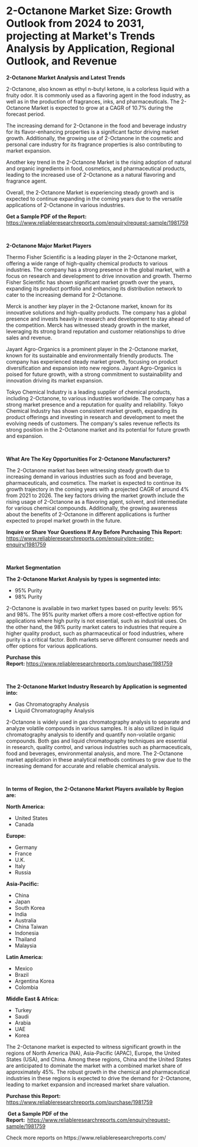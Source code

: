 <p><h1>2-Octanone Market Size: Growth Outlook from 2024 to 2031, projecting at Market's Trends Analysis by Application, Regional Outlook, and Revenue</h1></p><p><strong>2-Octanone Market Analysis and Latest Trends</strong></p>
<p><p>2-Octanone, also known as ethyl n-butyl ketone, is a colorless liquid with a fruity odor. It is commonly used as a flavoring agent in the food industry, as well as in the production of fragrances, inks, and pharmaceuticals. The 2-Octanone Market is expected to grow at a CAGR of 10.7% during the forecast period.</p><p>The increasing demand for 2-Octanone in the food and beverage industry for its flavor-enhancing properties is a significant factor driving market growth. Additionally, the growing use of 2-Octanone in the cosmetic and personal care industry for its fragrance properties is also contributing to market expansion.</p><p>Another key trend in the 2-Octanone Market is the rising adoption of natural and organic ingredients in food, cosmetics, and pharmaceutical products, leading to the increased use of 2-Octanone as a natural flavoring and fragrance agent.</p><p>Overall, the 2-Octanone Market is experiencing steady growth and is expected to continue expanding in the coming years due to the versatile applications of 2-Octanone in various industries.</p></p>
<p><strong>Get a Sample PDF of the Report:&nbsp;</strong> <a href="https://www.reliableresearchreports.com/enquiry/request-sample/1981759">https://www.reliableresearchreports.com/enquiry/request-sample/1981759</a></p>
<p>&nbsp;</p>
<p><strong>2-Octanone Major Market Players</strong></p>
<p><p>Thermo Fisher Scientific is a leading player in the 2-Octanone market, offering a wide range of high-quality chemical products to various industries. The company has a strong presence in the global market, with a focus on research and development to drive innovation and growth. Thermo Fisher Scientific has shown significant market growth over the years, expanding its product portfolio and enhancing its distribution network to cater to the increasing demand for 2-Octanone.</p><p>Merck is another key player in the 2-Octanone market, known for its innovative solutions and high-quality products. The company has a global presence and invests heavily in research and development to stay ahead of the competition. Merck has witnessed steady growth in the market, leveraging its strong brand reputation and customer relationships to drive sales and revenue.</p><p>Jayant Agro-Organics is a prominent player in the 2-Octanone market, known for its sustainable and environmentally friendly products. The company has experienced steady market growth, focusing on product diversification and expansion into new regions. Jayant Agro-Organics is poised for future growth, with a strong commitment to sustainability and innovation driving its market expansion.</p><p>Tokyo Chemical Industry is a leading supplier of chemical products, including 2-Octanone, to various industries worldwide. The company has a strong market presence and a reputation for quality and reliability. Tokyo Chemical Industry has shown consistent market growth, expanding its product offerings and investing in research and development to meet the evolving needs of customers. The company's sales revenue reflects its strong position in the 2-Octanone market and its potential for future growth and expansion.</p></p>
<p>&nbsp;</p>
<p><strong>What Are The Key Opportunities For 2-Octanone Manufacturers?</strong></p>
<p><p>The 2-Octanone market has been witnessing steady growth due to increasing demand in various industries such as food and beverage, pharmaceuticals, and cosmetics. The market is expected to continue its growth trajectory in the coming years with a projected CAGR of around 4% from 2021 to 2026. The key factors driving the market growth include the rising usage of 2-Octanone as a flavoring agent, solvent, and intermediate for various chemical compounds. Additionally, the growing awareness about the benefits of 2-Octanone in different applications is further expected to propel market growth in the future.</p></p>
<p><strong>Inquire or Share Your Questions If Any Before Purchasing This Report:</strong> <a href="https://www.reliableresearchreports.com/enquiry/pre-order-enquiry/1981759">https://www.reliableresearchreports.com/enquiry/pre-order-enquiry/1981759</a></p>
<p>&nbsp;</p>
<p><strong>Market Segmentation</strong></p>
<p><strong>The 2-Octanone Market Analysis by types is segmented into:</strong></p>
<p><ul><li>95% Purity</li><li>98% Purity</li></ul></p>
<p><p>2-Octanone is available in two market types based on purity levels: 95% and 98%. The 95% purity market offers a more cost-effective option for applications where high purity is not essential, such as industrial uses. On the other hand, the 98% purity market caters to industries that require a higher quality product, such as pharmaceutical or food industries, where purity is a critical factor. Both markets serve different consumer needs and offer options for various applications.</p></p>
<p><strong>Purchase this Report:&nbsp;</strong><a href="https://www.reliableresearchreports.com/purchase/1981759">https://www.reliableresearchreports.com/purchase/1981759</a></p>
<p>&nbsp;</p>
<p><strong>The 2-Octanone Market Industry Research by Application is segmented into:</strong></p>
<p><ul><li>Gas Chromatography Analysis</li><li>Liquid Chromatography Analysis</li></ul></p>
<p><p>2-Octanone is widely used in gas chromatography analysis to separate and analyze volatile compounds in various samples. It is also utilized in liquid chromatography analysis to identify and quantify non-volatile organic compounds. Both gas and liquid chromatography techniques are essential in research, quality control, and various industries such as pharmaceuticals, food and beverages, environmental analysis, and more. The 2-Octanone market application in these analytical methods continues to grow due to the increasing demand for accurate and reliable chemical analysis.</p></p>
<p>&nbsp;</p>
<p><strong>In terms of Region, the 2-Octanone Market Players available by Region are:</strong></p>
<p>
    <p> <strong> North America: </strong>
        <ul>
            <li>United States</li>
            <li>Canada</li>
        </ul>
        </p> 
    <p> <strong> Europe: </strong>
        <ul>
            <li>Germany</li>
            <li>France</li>
            <li>U.K.</li>
            <li>Italy</li>
            <li>Russia</li>
        </ul>
        </p> 
    <p> <strong> Asia-Pacific: </strong>
        <ul>
            <li>China</li>
            <li>Japan</li>
            <li>South Korea</li>
            <li>India</li>
            <li>Australia</li>
            <li>China Taiwan</li>
            <li>Indonesia</li>
            <li>Thailand</li>
            <li>Malaysia</li>
        </ul>
        </p> 
    <p> <strong> Latin America: </strong>
        <ul>
            <li>Mexico</li>
            <li>Brazil</li>
            <li>Argentina Korea</li>
            <li>Colombia</li>
        </ul>
        </p> 
    <p> <strong> Middle East & Africa: </strong>
        <ul>
            <li>Turkey</li>
            <li>Saudi</li>
            <li>Arabia</li>
            <li>UAE</li>
            <li>Korea</li>
        </ul>
    </p>
    </p>
<p><p>The 2-Octanone market is expected to witness significant growth in the regions of North America (NA), Asia-Pacific (APAC), Europe, the United States (USA), and China. Among these regions, China and the United States are anticipated to dominate the market with a combined market share of approximately 45%. The robust growth in the chemical and pharmaceutical industries in these regions is expected to drive the demand for 2-Octanone, leading to market expansion and increased market share valuation.</p></p>
<p><strong>Purchase this Report: </strong><a href="https://www.reliableresearchreports.com/purchase/1981759">https://www.reliableresearchreports.com/purchase/1981759</a></p>
<p>&nbsp;<strong>Get a Sample PDF of the Report:&nbsp;&nbsp;</strong><a href="https://www.reliableresearchreports.com/enquiry/request-sample/1981759">https://www.reliableresearchreports.com/enquiry/request-sample/1981759</a></p>
<p><strong></strong></p>
<p>Check more reports on https://www.reliableresearchreports.com/</p>